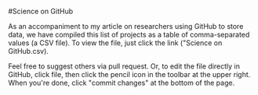 #Science on GitHub

As an accompaniment to my article on researchers using GitHub to store data, we have 
compiled this list of projects as a table of comma-separated values (a CSV file). To view the file, just click the link ("Science on GitHub.csv).

Feel free to suggest others via pull request. Or, to edit the file directly in GitHub, click file, then click the pencil icon in the toolbar at the upper right. When you're done, click "commit changes" at the bottom of the page.
